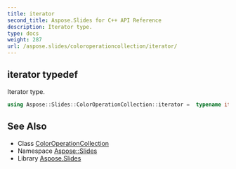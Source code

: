 ```yaml
---
title: iterator
second_title: Aspose.Slides for C++ API Reference
description: Iterator type.
type: docs
weight: 287
url: /aspose.slides/coloroperationcollection/iterator/
---
```

## iterator typedef


Iterator type.

```cpp
using Aspose::Slides::ColorOperationCollection::iterator =  typename iterator_holder_type::iterator
```

## See Also

* Class [ColorOperationCollection](../)
* Namespace [Aspose::Slides](../../)
* Library [Aspose.Slides](../../../)